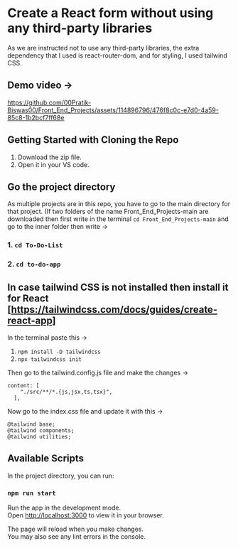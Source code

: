 # Create a React form without using any third-party libraries

As we are instructed not to use any third-party libraries, the extra dependency that I used is react-router-dom, and for styling, I used tailwind CSS.

## Demo video -> 



https://github.com/00Pratik-Biswas00/Front_End_Projects/assets/114896796/476f8c0c-e7d0-4a59-85c8-1b2bcf7ff68e


## Getting Started with Cloning the Repo

1. Download the zip file.
1. Open it in your VS code. 

## Go the project directory 

As multiple projects are in this repo, you have to go to the main directory for that project. (If two folders of the name Front_End_Projects-main are downloaded then first write in the terminal `cd Front_End_Projects-main` and go to the inner folder then  write ->

### 1. `cd To-Do-List`

### 2. `cd to-do-app`

## In case tailwind CSS is not installed then install it for React [https://tailwindcss.com/docs/guides/create-react-app]

In the terminal paste this ->

1. `npm install -D tailwindcss`
2. `npx tailwindcss init`

Then go to the tailwind.config.js file and make the changes ->

```
content: [
    "./src/**/*.{js,jsx,ts,tsx}",
  ],
```

Now go to the index.css file and update it with this ->

```
@tailwind base;
@tailwind components;
@tailwind utilities;
```

## Available Scripts

In the project directory, you can run:

### `npm run start`

Run the app in the development mode.\
Open [http://localhost:3000](http://localhost:3000) to view it in your browser.

The page will reload when you make changes.\
You may also see any lint errors in the console.

